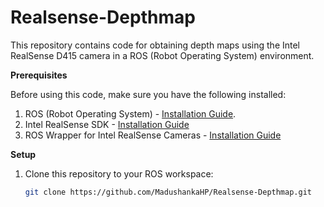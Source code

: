 # Realsense-Depthmap
[//]: <> (Get depth map using realsense D415 camera)
This repository contains code for obtaining depth maps using the Intel RealSense D415 camera in a ROS (Robot Operating System) environment.

**Prerequisites**

Before using this code, make sure you have the following installed:

1. ROS (Robot Operating System) - [Installation Guide](https://wiki.ros.org/Installation).
2. Intel RealSense SDK - [Installation Guide](https://www.intelrealsense.com/sdk-2/)
3. ROS Wrapper for Intel RealSense Cameras - [Installation Guide](https://github.com/IntelRealSense/realsense-ros)

**Setup**

1. Clone this repository to your ROS workspace:

   ```bash
   git clone https://github.com/MadushankaHP/Realsense-Depthmap.git



